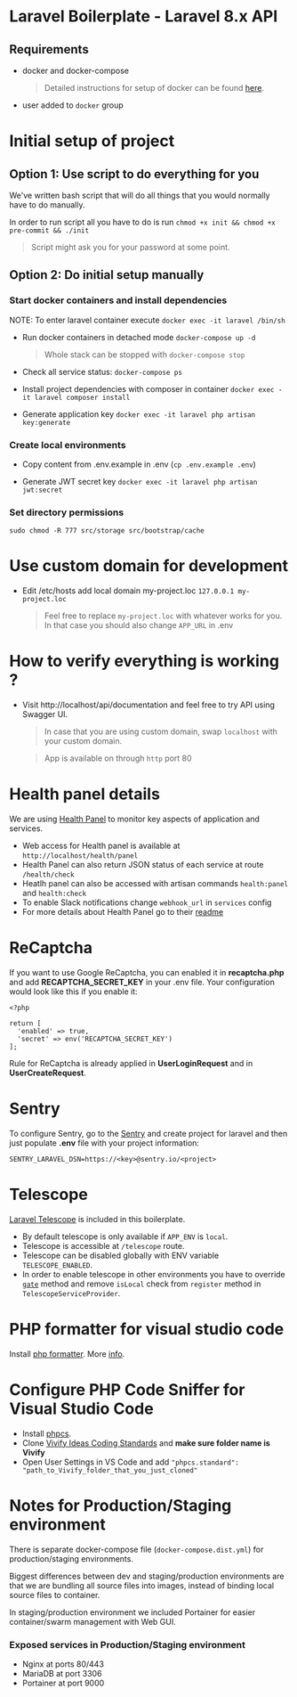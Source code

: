 # Laravel Boilerplate - Laravel 8.x API

## Requirements

- docker and docker-compose

  > Detailed instructions for setup of docker can be found [here](https://www.docker.com/community-edition).

- user added to `docker` group

# Initial setup of project

## Option 1: Use script to do everything for you

We've written bash script that will do all things that you would normally have to do manually.

In order to run script all you have to do is run `chmod +x init && chmod +x pre-commit && ./init`

> Script might ask you for your password at some point.

## Option 2: Do initial setup manually

### Start docker containers and install dependencies

NOTE: To enter laravel container execute
`docker exec -it laravel /bin/sh`

- Run docker containers in detached mode
  `docker-compose up -d`

  > Whole stack can be stopped with `docker-compose stop`

- Check all service status:
  `docker-compose ps`

- Install project dependencies with composer in container
  `docker exec -it laravel composer install`

- Generate application key
  `docker exec -it laravel php artisan key:generate`

### Create local environments

- Copy content from .env.example in .env (`cp .env.example .env`)

- Generate JWT secret key
  `docker exec -it laravel php artisan jwt:secret`

### Set directory permissions

`sudo chmod -R 777 src/storage src/bootstrap/cache`

# Use custom domain for development

- Edit /etc/hosts add local domain my-project.loc
  `127.0.0.1 my-project.loc`
  > Feel free to replace `my-project.loc` with whatever works for you. In that case you should also change `APP_URL` in .env

# How to verify everything is working ?

- Visit http://localhost/api/documentation and feel free to try API using Swagger UI.

  > In case that you are using custom domain, swap `localhost` with your custom domain.

  > App is available on through `http` port 80

# Health panel details

We are using [Health Panel](https://github.com/antonioribeiro/health) to monitor key aspects of application and services.

- Web access for Health panel is available at `http://localhost/health/panel`
- Health Panel can also return JSON status of each service at route `/health/check`
- Heatlh panel can also be accessed with artisan commands `health:panel` and `health:check`
- To enable Slack notifications change `webhook_url` in `services` config
- For more details about Health Panel go to their [readme](https://github.com/antonioribeiro/health/blob/master/README.md)

# ReCaptcha

If you want to use Google ReCaptcha, you can enabled it in **recaptcha.php** and add **RECAPTCHA_SECRET_KEY** in your .env file. Your configuration would look like this if you enable it:
```
<?php

return [
  'enabled' => true,
  'secret' => env('RECAPTCHA_SECRET_KEY')
];
```
Rule for ReCaptcha is already applied in **UserLoginRequest** and in **UserCreateRequest**.

# Sentry

To configure Sentry, go to the [Sentry](https://sentry.io) and create project for laravel and then just populate **.env** file with your project information:

```
SENTRY_LARAVEL_DSN=https://<key>@sentry.io/<project>
```

# Telescope

[Laravel Telescope](https://laravel.com/docs/8.x/telescope) is included in this boilerplate.

- By default telescope is only available if `APP_ENV` is `local`.
- Telescope is accessible at `/telescope` route.
- Telescope can be disabled globally with ENV variable `TELESCOPE_ENABLED`.
- In order to enable telescope in other environments you have to override [`gate`](https://laravel.com/docs/5.7/telescope#dashboard-authorization) method and remove `isLocal` check from `register` method in `TelescopeServiceProvider`.

# PHP formatter for visual studio code

Install [php formatter](https://marketplace.visualstudio.com/items?itemName=Sophisticode.php-formatter). More [info](https://github.com/Dickurt/vscode-php-formatter/wiki).

# Configure PHP Code Sniffer for Visual Studio Code

- Install [phpcs](https://marketplace.visualstudio.com/items?itemName=ikappas.phpcs).
- Clone [Vivify Ideas Coding Standards](https://github.com/Vivify-Ideas/coding-standard-php) and **make sure folder name is Vivify**
- Open User Settings in VS Code and add `"phpcs.standard": "path_to_Vivify_folder_that_you_just_cloned"`

# Notes for Production/Staging environment

There is separate docker-compose file (`docker-compose.dist.yml`) for production/staging environments.

Biggest differences between dev and staging/production environments are that we are bundling all source files into images, instead of binding local source files to container.

In staging/production environment we included Portainer for easier container/swarm management with Web GUI.

### Exposed services in Production/Staging environment

- Nginx at ports 80/443
- MariaDB at port 3306
- Portainer at port 9000

